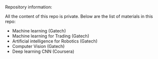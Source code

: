 Repository information:

All the content of this repo is private. Below are the list of materials in this repo: 

* Machine learning (Gatech)
* Machine learning for Trading (Gatech)
* Artificial intelligence for Robotics (Gatech)
* Computer Vision (Gatech)
* Deep learning CNN (Coursera)

